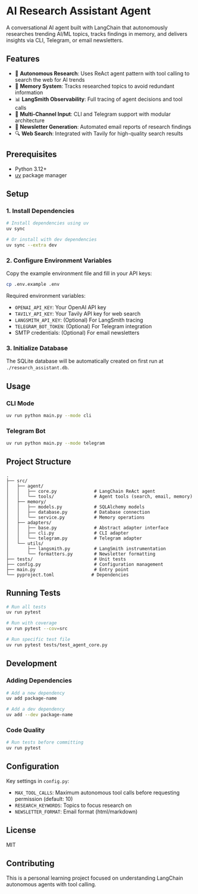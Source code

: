 # AI Research Assistant Agent

A conversational AI agent built with LangChain that autonomously researches trending AI/ML topics, tracks findings in memory, and delivers insights via CLI, Telegram, or email newsletters.

## Features

- 🤖 **Autonomous Research**: Uses ReAct agent pattern with tool calling to search the web for AI trends
- 🧠 **Memory System**: Tracks researched topics to avoid redundant information
- 📊 **LangSmith Observability**: Full tracing of agent decisions and tool calls
- 💬 **Multi-Channel Input**: CLI and Telegram support with modular architecture
- 📧 **Newsletter Generation**: Automated email reports of research findings
- 🔍 **Web Search**: Integrated with Tavily for high-quality search results

## Prerequisites

- Python 3.12+
- [uv](https://github.com/astral-sh/uv) package manager

## Setup

### 1. Install Dependencies

```bash
# Install dependencies using uv
uv sync

# Or install with dev dependencies
uv sync --extra dev
```

### 2. Configure Environment Variables

Copy the example environment file and fill in your API keys:

```bash
cp .env.example .env
```

Required environment variables:
- `OPENAI_API_KEY`: Your OpenAI API key
- `TAVILY_API_KEY`: Your Tavily API key for web search
- `LANGSMITH_API_KEY`: (Optional) For LangSmith tracing
- `TELEGRAM_BOT_TOKEN`: (Optional) For Telegram integration
- SMTP credentials: (Optional) For email newsletters

### 3. Initialize Database

The SQLite database will be automatically created on first run at `./research_assistant.db`.

## Usage

### CLI Mode

```bash
uv run python main.py --mode cli
```

### Telegram Bot

```bash
uv run python main.py --mode telegram
```

## Project Structure

```
.
├── src/
│   ├── agent/
│   │   ├── core.py              # LangChain ReAct agent
│   │   └── tools/               # Agent tools (search, email, memory)
│   ├── memory/
│   │   ├── models.py            # SQLAlchemy models
│   │   ├── database.py          # Database connection
│   │   └── service.py           # Memory operations
│   ├── adapters/
│   │   ├── base.py              # Abstract adapter interface
│   │   ├── cli.py               # CLI adapter
│   │   └── telegram.py          # Telegram adapter
│   └── utils/
│       ├── langsmith.py         # LangSmith instrumentation
│       └── formatters.py        # Newsletter formatting
├── tests/                       # Unit tests
├── config.py                    # Configuration management
├── main.py                      # Entry point
└── pyproject.toml              # Dependencies
```

## Running Tests

```bash
# Run all tests
uv run pytest

# Run with coverage
uv run pytest --cov=src

# Run specific test file
uv run pytest tests/test_agent_core.py
```

## Development

### Adding Dependencies

```bash
# Add a new dependency
uv add package-name

# Add a dev dependency
uv add --dev package-name
```

### Code Quality

```bash
# Run tests before committing
uv run pytest
```

## Configuration

Key settings in `config.py`:
- `MAX_TOOL_CALLS`: Maximum autonomous tool calls before requesting permission (default: 10)
- `RESEARCH_KEYWORDS`: Topics to focus research on
- `NEWSLETTER_FORMAT`: Email format (html/markdown)

## License

MIT

## Contributing

This is a personal learning project focused on understanding LangChain autonomous agents with tool calling.
